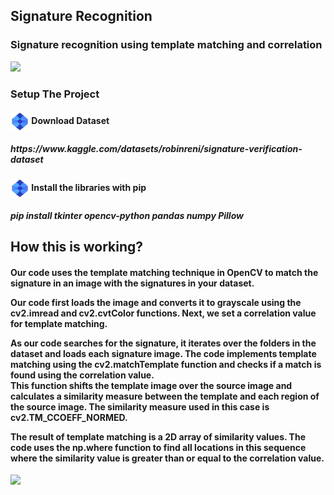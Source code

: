 <h2> Signature Recognition </h2>
<h3> Signature recognition using template matching and correlation </h3>
<img src="https://i.imgur.com/qHAcfhX.gif">
<h3> Setup The Project </h3>
 <h4><img align="center" src="https://raw.githubusercontent.com/efecanxrd/efecanxrd/main/images/xe.gif" width="30"> Download Dataset <h4>
<h5> https://www.kaggle.com/datasets/robinreni/signature-verification-dataset </h5>
<h4><img align="center" src="https://raw.githubusercontent.com/efecanxrd/efecanxrd/main/images/xe.gif" width="30"> Install the libraries with pip </h4>
 <h5>pip install tkinter opencv-python pandas numpy Pillow </h5>
<h2> How this is working? </h2>
  <h4>Our code uses the template matching technique in OpenCV to match the signature in an image with the signatures in your dataset.

Our code first loads the image and converts it to grayscale using the cv2.imread and cv2.cvtColor functions. Next, we set a correlation value for template matching.

As our code searches for the signature, it iterates over the folders in the dataset and loads each signature image. The code implements template matching using the cv2.matchTemplate function and checks if a match is found using the correlation value. <br>
This function shifts the template image over the source image and calculates a similarity measure between the template and each region of the source image. The similarity measure used in this case is cv2.TM_CCOEFF_NORMED.

The result of template matching is a 2D array of similarity values. The code uses the np.where function to find all locations in this sequence where the similarity value is greater than or equal to the correlation value.
</h4>

<img src="https://i.hizliresim.com/27qdk2b.png">
